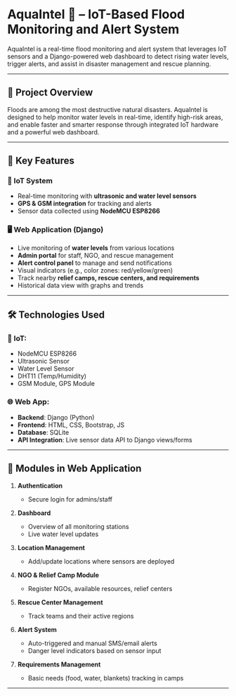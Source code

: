 
# AquaIntel 🌊 – IoT-Based Flood Monitoring and Alert System

AquaIntel is a real-time flood monitoring and alert system that leverages IoT sensors and a Django-powered web dashboard to detect rising water levels, trigger alerts, and assist in disaster management and rescue planning.

---

## 📌 Project Overview

Floods are among the most destructive natural disasters. AquaIntel is designed to help monitor water levels in real-time, identify high-risk areas, and enable faster and smarter response through integrated IoT hardware and a powerful web dashboard.

---

## 🚀 Key Features

### 🔧 IoT System
- Real-time monitoring with **ultrasonic and water level sensors**
- **GPS & GSM integration** for tracking and alerts
- Sensor data collected using **NodeMCU ESP8266**

### 🖥️ Web Application (Django)
- Live monitoring of **water levels** from various locations
- **Admin portal** for staff, NGO, and rescue management
- **Alert control panel** to manage and send notifications
- Visual indicators (e.g., color zones: red/yellow/green)
- Track nearby **relief camps, rescue centers, and requirements**
- Historical data view with graphs and trends

---

## 🛠️ Technologies Used

### 📡 IoT:
- NodeMCU ESP8266
- Ultrasonic Sensor
- Water Level Sensor
- DHT11 (Temp/Humidity)
- GSM Module, GPS Module

### 🌐 Web App:
- **Backend**: Django (Python)
- **Frontend**: HTML, CSS, Bootstrap, JS
- **Database**: SQLite
- **API Integration**: Live sensor data API to Django views/forms

---

## 🧩 Modules in Web Application

1. **Authentication**
   - Secure login for admins/staff

2. **Dashboard**
   - Overview of all monitoring stations
   - Live water level updates

3. **Location Management**
   - Add/update locations where sensors are deployed

4. **NGO & Relief Camp Module**
   - Register NGOs, available resources, relief centers

5. **Rescue Center Management**
   - Track teams and their active regions

6. **Alert System**
   - Auto-triggered and manual SMS/email alerts
   - Danger level indicators based on sensor input

7. **Requirements Management**
   - Basic needs (food, water, blankets) tracking in camps

---



